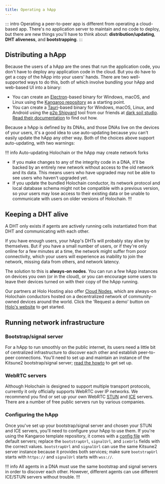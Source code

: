 ```yaml
---
title: Operating a hApp
---
```


::: intro
Operating a peer-to-peer app is different from operating a cloud-based app. There's no application server to maintain and no code to deploy, but there are new things you'll have to think about: **distribution/updating**, **DHT aliveness**, and **bootstrapping**.
:::

## Distributing a hApp

Because the users of a hApp are the ones that run the application code, you don't have to deploy any application code in the cloud. But you do have to get a copy of the hApp into your users' hands. There are two well-supported ways to do this, both of which involve bundling your hApp and web-based UI into a binary:

* You can create an [Electron](https://www.electronjs.org/)-based binary for Windows, macOS, and Linux using the [Kangaroo repository](https://github.com/holochain/kangaroo-electron) as a starting point. <!-- TODO: link to guide -->
* You can create a [Tauri](https://tauri.app/)-based binary for Windows, macOS, Linux, and Android using the [p2p Shipyard](https://darksoil.studio/p2p-shipyard/) tool from our friends at [dark soil studio](https://darksoil.studio/). [Read their documentation](https://darksoil.studio/p2p-shipyard/guides/creating-an-app.html) to find out how.

Because a hApp is defined by its DNAs, and those DNAs live on the devices of your users, it's a good idea to use auto-updating because you can't easily update the hApp any other way. Both of the choices above support auto-updating, with two warnings:

!!! info Auto-updating Holochain or the hApp may create network forks
* If you make changes to any of the integrity code in a DNA, it'll be backed by an entirely new network without access to the old network and its data. This means users who have upgraded may not be able to see users who haven't upgraded yet.
* If you update the bundled Holochain conductor, its network protocol and local database schema might not be compatible with a previous version, so your users may lose access to their existing data or be unable to communicate with users on older versions of Holochain.
!!!

## Keeping a DHT alive

A DHT only exists if agents are actively running cells instantiated from that DHT and communicating with each other.

If you have enough users, your hApp's DHTs will probably stay alive by themselves. But if you have a small number of users, or if they're only online for a few minutes at a time, the network might suffer from poor connectivity, which your users will experience as inability to join the network, missing data from others, and network latency.

The solution to this is **always-on nodes**. You can run a few hApp instances on devices you own (or in the cloud), or you can encourage some users to leave their devices turned on with their copy of the hApp running. <!-- TODO: Update this to mention full-arc when sharding is a thing -->

Our partners at Holo Hosting also offer [Cloud Nodes](https://holo.host/product/hosting-services/), which are always-on Holochain conductors hosted on a decentralized network of community-owned devices around the world. Click the 'Request a demo' button on [Holo's website](https://holo.host/) to get started.

## Running network infrastructure

### Bootstrap/signal server

For a hApp to run smoothly on the public internet, its users need a little bit of centralized infrastructure to discover each other and establish peer-to-peer connections. You'll need to set up and maintain an instance of the Kitsune2 bootstrap/signal server; [read the howto](#) <!-- TODO: link when https://github.com/holochain/docs-pages/pull/594 is merged --> to get set up.

### WebRTC servers

Although Holochain is designed to support multiple transport protocols, currently it only officially supports WebRTC over IP networks. We recommend you find or set up your own WebRTC [STUN](https://en.wikipedia.org/wiki/STUN) and [ICE](https://en.wikipedia.org/wiki/Interactive_Connectivity_Establishment) servers. There are a number of free public servers run by various companies.

### Configuring the hApp

Once you've set up your bootstrap/signal server and chosen your STUN and ICE servers, you'll need to configure your hApp to use them. If you're using the Kangaroo template repository, it comes with a [config file](https://github.com/holochain/kangaroo-electron/blob/main/kangaroo.config.ts) with default servers; replace the `bootstrapUrl`, `signalUrl`, and `iceUrls` fields with the correct values. `bootstrapUrl` and `signalUrl` can use the same Kitsune2 server instance because it provides both services; make sure `bootstrapUrl` starts with `https://` and `signalUrl` starts with `wss://`.

!!! info
All agents in a DNA must use the same bootstrap and signal servers in order to discover each other. However, different agents can use different ICE/STUN servers without trouble.
!!!